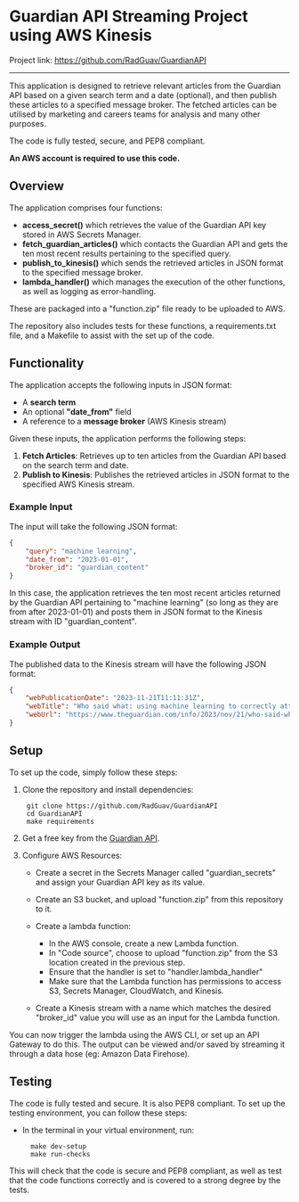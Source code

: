 # Guardian API Streaming Project using AWS Kinesis #

Project link: https://github.com/RadGuav/GuardianAPI
____
This application is designed to retrieve relevant articles from the Guardian API based on a given search term and a date (optional), and then publish these articles to a specified message broker. The fetched articles can be utilised by marketing and careers teams for analysis and many other purposes.

The code is fully tested, secure, and PEP8 compliant.

**An AWS account is required to use this code.**

## Overview

The application comprises four functions:
- **access_secret()** which retrieves the value of the Guardian API key stored in AWS Secrets Manager.
- **fetch_guardian_articles()** which contacts the Guardian API and gets the ten most recent results pertaining to the specified query.
- **publish_to_kinesis()** which sends the retrieved articles in JSON format to the specified message broker.
- **lambda_handler()** which manages the execution of the other functions, as well as logging as error-handling.

These are packaged into a "function.zip" file ready to be uploaded to AWS.

The repository also includes tests for these functions, a requirements.txt file, and a Makefile to assist with the set up of the code.

## Functionality

The application accepts the following inputs in JSON format:
- A **search term** 
- An optional **"date_from"** field
- A reference to a **message broker** (AWS Kinesis stream)

Given these inputs, the application performs the following steps:
1. **Fetch Articles**: Retrieves up to ten articles from the Guardian API based on the search term and date.
2. **Publish to Kinesis**: Publishes the retrieved articles in JSON format to the specified AWS Kinesis stream.

### Example Input

The input will take the following JSON format:

```json
{
    "query": "machine learning",
    "date_from": "2023-01-01",
    "broker_id": "guardian_content"
}
```

In this case, the application retrieves the ten most recent articles returned by the Guardian API pertaining to "machine learning" (so long as they are from after 2023-01-01) and posts them in JSON format to the Kinesis stream with ID "guardian_content".


### Example Output

The published data to the Kinesis stream will have the following JSON format:

```json
{
    "webPublicationDate": "2023-11-21T11:11:31Z",
    "webTitle": "Who said what: using machine learning to correctly attribute quotes",
    "webUrl": "https://www.theguardian.com/info/2023/nov/21/who-said-what-using-machine-learning-to-correctly-attribute-quotes"
}
```


## Setup

To set up the code, simply follow these steps:

1) Clone the repository and install dependencies:

        git clone https://github.com/RadGuav/GuardianAPI
        cd GuardianAPI
        make requirements

2) Get a free key from the [Guardian API](https://open-platform.theguardian.com/).

3) Configure AWS Resources:

    - Create a secret in the Secrets Manager called "guardian_secrets" and assign your Guardian API key as its value.

    - Create an S3 bucket, and upload "function.zip" from this repository to it.

    - Create a lambda function:
        - In the AWS console, create a new Lambda function.
        - In "Code source", choose to upload "function.zip" from the S3 location created in the previous step.
        - Ensure that the handler is set to "handler.lambda_handler"
        - Make sure that the Lambda function has permissions to access S3, Secrets Manager, CloudWatch, and Kinesis.

    - Create a Kinesis stream with a name which matches the desired "broker_id" value you will use as an input for the Lambda function.

You can now trigger the lambda using the AWS CLI, or set up an API Gateway to do this. The output can be viewed and/or saved by streaming it through a data hose (eg: Amazon Data  Firehose).

## Testing

The code is fully tested and secure. It is also PEP8 compliant. To set up the testing environment, you can follow these steps:

- In the terminal in your virtual environment, run:

        make dev-setup
        make run-checks

This will check that the code is secure and PEP8 compliant, as well as test that the code functions correctly and is covered to a strong degree by the tests.